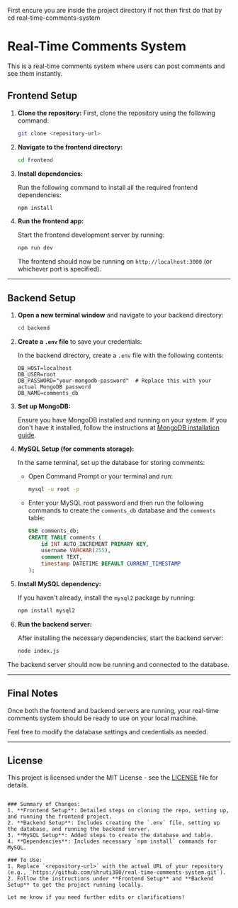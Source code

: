 First encure you are inside the project directory if not then first do that by 
cd real-time-comments-system
# Real-Time Comments System

This is a real-time comments system where users can post comments and see them instantly.

## Frontend Setup

1. **Clone the repository:**
   First, clone the repository using the following command:

   ```bash
   git clone <repository-url>
   ```

2. **Navigate to the frontend directory:**

   ```bash
   cd frontend
   ```

3. **Install dependencies:**

   Run the following command to install all the required frontend dependencies:

   ```bash
   npm install
   ```

4. **Run the frontend app:**

   Start the frontend development server by running:

   ```bash
   npm run dev
   ```

   The frontend should now be running on `http://localhost:3000` (or whichever port is specified).

---

## Backend Setup

1. **Open a new terminal window** and navigate to your backend directory:

   ```bash
   cd backend
   ```

2. **Create a `.env` file** to save your credentials:
   
   In the backend directory, create a `.env` file with the following contents:

   ```dotenv
   DB_HOST=localhost
   DB_USER=root
   DB_PASSWORD="your-mongodb-password"  # Replace this with your actual MongoDB password
   DB_NAME=comments_db
   ```

3. **Set up MongoDB:**

   Ensure you have MongoDB installed and running on your system. If you don't have it installed, follow the instructions at [MongoDB installation guide](https://docs.mongodb.com/manual/installation/).

4. **MySQL Setup (for comments storage):**

   In the same terminal, set up the database for storing comments:

   - Open Command Prompt or your terminal and run:

     ```bash
     mysql -u root -p
     ```

   - Enter your MySQL root password and then run the following commands to create the `comments_db` database and the `comments` table:

     ```sql
     USE comments_db;
     CREATE TABLE comments (
         id INT AUTO_INCREMENT PRIMARY KEY,
         username VARCHAR(255),
         comment TEXT,
         timestamp DATETIME DEFAULT CURRENT_TIMESTAMP
     );
     ```

5. **Install MySQL dependency:**

   If you haven't already, install the `mysql2` package by running:

   ```bash
   npm install mysql2
   ```

6. **Run the backend server:**

   After installing the necessary dependencies, start the backend server:

   ```bash
   node index.js
   ```

The backend server should now be running and connected to the database.

---

## Final Notes

Once both the frontend and backend servers are running, your real-time comments system should be ready to use on your local machine.

Feel free to modify the database settings and credentials as needed.

---

## License

This project is licensed under the MIT License - see the [LICENSE](LICENSE) file for details.
```

### Summary of Changes:
1. **Frontend Setup**: Detailed steps on cloning the repo, setting up, and running the frontend project.
2. **Backend Setup**: Includes creating the `.env` file, setting up the database, and running the backend server.
3. **MySQL Setup**: Added steps to create the database and table.
4. **Dependencies**: Includes necessary `npm install` commands for MySQL.

### To Use:
1. Replace `<repository-url>` with the actual URL of your repository (e.g., `https://github.com/shruti380/real-time-comments-system.git`).
2. Follow the instructions under **Frontend Setup** and **Backend Setup** to get the project running locally.

Let me know if you need further edits or clarifications!
